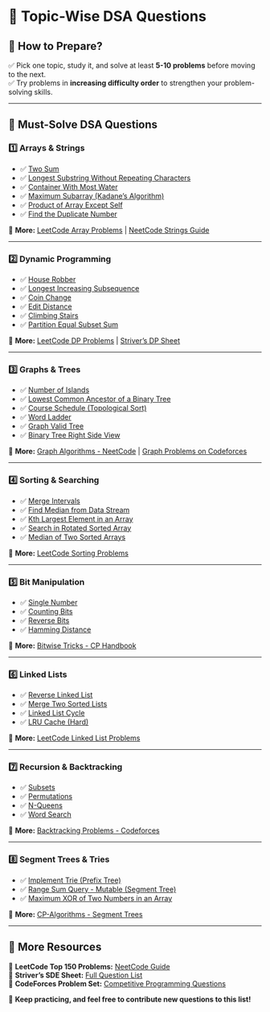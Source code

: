# 📂 **Topic-Wise DSA Questions**  

## **📌 How to Prepare?**  
✅ Pick one topic, study it, and solve at least **5-10 problems** before moving to the next.  
✅ Try problems in **increasing difficulty order** to strengthen your problem-solving skills.  

---

## **📌 Must-Solve DSA Questions**  

### **1️⃣ Arrays & Strings**  
- ✅ [Two Sum](https://leetcode.com/problems/two-sum/)  
- ✅ [Longest Substring Without Repeating Characters](https://leetcode.com/problems/longest-substring-without-repeating-characters/)  
- ✅ [Container With Most Water](https://leetcode.com/problems/container-with-most-water/)  
- ✅ [Maximum Subarray (Kadane’s Algorithm)](https://leetcode.com/problems/maximum-subarray/)  
- ✅ [Product of Array Except Self](https://leetcode.com/problems/product-of-array-except-self/)  
- ✅ [Find the Duplicate Number](https://leetcode.com/problems/find-the-duplicate-number/)  

🔹 **More:** [LeetCode Array Problems](https://leetcode.com/tag/array/) | [NeetCode Strings Guide](https://neetcode.io/practice)  

---

### **2️⃣ Dynamic Programming**  
- ✅ [House Robber](https://leetcode.com/problems/house-robber/)  
- ✅ [Longest Increasing Subsequence](https://leetcode.com/problems/longest-increasing-subsequence/)  
- ✅ [Coin Change](https://leetcode.com/problems/coin-change/)  
- ✅ [Edit Distance](https://leetcode.com/problems/edit-distance/)  
- ✅ [Climbing Stairs](https://leetcode.com/problems/climbing-stairs/)  
- ✅ [Partition Equal Subset Sum](https://leetcode.com/problems/partition-equal-subset-sum/)  

🔹 **More:** [LeetCode DP Problems](https://leetcode.com/tag/dynamic-programming/) | [Striver’s DP Sheet](https://takeuforward.org/dynamic-programming/)  

---

### **3️⃣ Graphs & Trees**  
- ✅ [Number of Islands](https://leetcode.com/problems/number-of-islands/)  
- ✅ [Lowest Common Ancestor of a Binary Tree](https://leetcode.com/problems/lowest-common-ancestor-of-a-binary-tree/)  
- ✅ [Course Schedule (Topological Sort)](https://leetcode.com/problems/course-schedule/)  
- ✅ [Word Ladder](https://leetcode.com/problems/word-ladder/)  
- ✅ [Graph Valid Tree](https://leetcode.com/problems/graph-valid-tree/)  
- ✅ [Binary Tree Right Side View](https://leetcode.com/problems/binary-tree-right-side-view/)  

🔹 **More:** [Graph Algorithms - NeetCode](https://neetcode.io/courses/graph) | [Graph Problems on Codeforces](https://codeforces.com/problemset?tags=graphs)  

---

### **4️⃣ Sorting & Searching**  
- ✅ [Merge Intervals](https://leetcode.com/problems/merge-intervals/)  
- ✅ [Find Median from Data Stream](https://leetcode.com/problems/find-median-from-data-stream/)  
- ✅ [Kth Largest Element in an Array](https://leetcode.com/problems/kth-largest-element-in-an-array/)  
- ✅ [Search in Rotated Sorted Array](https://leetcode.com/problems/search-in-rotated-sorted-array/)  
- ✅ [Median of Two Sorted Arrays](https://leetcode.com/problems/median-of-two-sorted-arrays/)  

🔹 **More:** [LeetCode Sorting Problems](https://leetcode.com/tag/sorting/)  

---

### **5️⃣ Bit Manipulation**  
- ✅ [Single Number](https://leetcode.com/problems/single-number/)  
- ✅ [Counting Bits](https://leetcode.com/problems/counting-bits/)  
- ✅ [Reverse Bits](https://leetcode.com/problems/reverse-bits/)  
- ✅ [Hamming Distance](https://leetcode.com/problems/hamming-distance/)  

🔹 **More:** [Bitwise Tricks - CP Handbook](https://cses.fi/book/book.pdf)  

---

### **6️⃣ Linked Lists**  
- ✅ [Reverse Linked List](https://leetcode.com/problems/reverse-linked-list/)  
- ✅ [Merge Two Sorted Lists](https://leetcode.com/problems/merge-two-sorted-lists/)  
- ✅ [Linked List Cycle](https://leetcode.com/problems/linked-list-cycle/)  
- ✅ [LRU Cache (Hard)](https://leetcode.com/problems/lru-cache/)  

🔹 **More:** [LeetCode Linked List Problems](https://leetcode.com/tag/linked-list/)  

---

### **7️⃣ Recursion & Backtracking**  
- ✅ [Subsets](https://leetcode.com/problems/subsets/)  
- ✅ [Permutations](https://leetcode.com/problems/permutations/)  
- ✅ [N-Queens](https://leetcode.com/problems/n-queens/)  
- ✅ [Word Search](https://leetcode.com/problems/word-search/)  

🔹 **More:** [Backtracking Problems - Codeforces](https://codeforces.com/problemset?tags=backtracking)  

---

### **8️⃣ Segment Trees & Tries**  
- ✅ [Implement Trie (Prefix Tree)](https://leetcode.com/problems/implement-trie-prefix-tree/)  
- ✅ [Range Sum Query - Mutable (Segment Tree)](https://leetcode.com/problems/range-sum-query-mutable/)  
- ✅ [Maximum XOR of Two Numbers in an Array](https://leetcode.com/problems/maximum-xor-of-two-numbers-in-an-array/)  

🔹 **More:** [CP-Algorithms - Segment Trees](https://cp-algorithms.com/data_structures/segment_tree.html)  

---

## **📌 More Resources**
🔹 **LeetCode Top 150 Problems:** [NeetCode Guide](https://neetcode.io/)  
🔹 **Striver’s SDE Sheet:** [Full Question List](https://takeuforward.org/interviews/strivers-sde-sheet-top-coding-interview-problems/)  
🔹 **CodeForces Problem Set:** [Competitive Programming Questions](https://codeforces.com/problemset)  

🚀 **Keep practicing, and feel free to contribute new questions to this list!**
